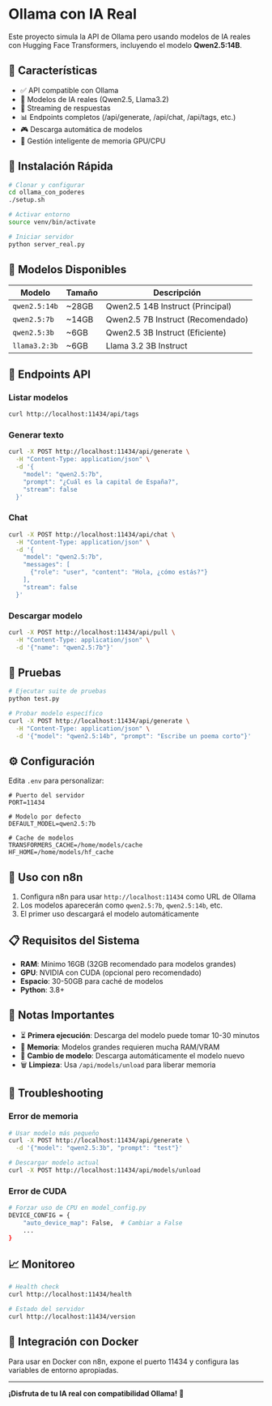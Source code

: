 # Ollama con IA Real

Este proyecto simula la API de Ollama pero usando modelos de IA reales con Hugging Face Transformers, incluyendo el modelo **Qwen2.5:14B**.

## 🎯 Características

- ✅ API compatible con Ollama
- 🤖 Modelos de IA reales (Qwen2.5, Llama3.2)
- 🔄 Streaming de respuestas
- 📊 Endpoints completos (/api/generate, /api/chat, /api/tags, etc.)
- 🎮 Descarga automática de modelos
- 🔧 Gestión inteligente de memoria GPU/CPU

## 🚀 Instalación Rápida

```bash
# Clonar y configurar
cd ollama_con_poderes
./setup.sh

# Activar entorno
source venv/bin/activate

# Iniciar servidor
python server_real.py
```

## 🤖 Modelos Disponibles

| Modelo | Tamaño | Descripción |
|--------|--------|-------------|
| `qwen2.5:14b` | ~28GB | Qwen2.5 14B Instruct (Principal) |
| `qwen2.5:7b` | ~14GB | Qwen2.5 7B Instruct (Recomendado) |
| `qwen2.5:3b` | ~6GB | Qwen2.5 3B Instruct (Eficiente) |
| `llama3.2:3b` | ~6GB | Llama 3.2 3B Instruct |

## 📡 Endpoints API

### Listar modelos
```bash
curl http://localhost:11434/api/tags
```

### Generar texto
```bash
curl -X POST http://localhost:11434/api/generate \
  -H "Content-Type: application/json" \
  -d '{
    "model": "qwen2.5:7b",
    "prompt": "¿Cuál es la capital de España?",
    "stream": false
  }'
```

### Chat
```bash
curl -X POST http://localhost:11434/api/chat \
  -H "Content-Type: application/json" \
  -d '{
    "model": "qwen2.5:7b",
    "messages": [
      {"role": "user", "content": "Hola, ¿cómo estás?"}
    ],
    "stream": false
  }'
```

### Descargar modelo
```bash
curl -X POST http://localhost:11434/api/pull \
  -H "Content-Type: application/json" \
  -d '{"name": "qwen2.5:7b"}'
```

## 🧪 Pruebas

```bash
# Ejecutar suite de pruebas
python test.py

# Probar modelo específico
curl -X POST http://localhost:11434/api/generate \
  -H "Content-Type: application/json" \
  -d '{"model": "qwen2.5:14b", "prompt": "Escribe un poema corto"}'
```

## ⚙️ Configuración

Edita `.env` para personalizar:

```env
# Puerto del servidor
PORT=11434

# Modelo por defecto
DEFAULT_MODEL=qwen2.5:7b

# Cache de modelos
TRANSFORMERS_CACHE=/home/models/cache
HF_HOME=/home/models/hf_cache
```

## 🔧 Uso con n8n

1. Configura n8n para usar `http://localhost:11434` como URL de Ollama
2. Los modelos aparecerán como `qwen2.5:7b`, `qwen2.5:14b`, etc.
3. El primer uso descargará el modelo automáticamente

## 📋 Requisitos del Sistema

- **RAM**: Mínimo 16GB (32GB recomendado para modelos grandes)
- **GPU**: NVIDIA con CUDA (opcional pero recomendado)
- **Espacio**: 30-50GB para caché de modelos
- **Python**: 3.8+

## 🚨 Notas Importantes

- ⏳ **Primera ejecución**: Descarga del modelo puede tomar 10-30 minutos
- 💾 **Memoria**: Modelos grandes requieren mucha RAM/VRAM
- 🔄 **Cambio de modelo**: Descarga automáticamente el modelo nuevo
- 🗑️ **Limpieza**: Usa `/api/models/unload` para liberar memoria

## 🐛 Troubleshooting

### Error de memoria
```bash
# Usar modelo más pequeño
curl -X POST http://localhost:11434/api/generate \
  -d '{"model": "qwen2.5:3b", "prompt": "test"}'

# Descargar modelo actual
curl -X POST http://localhost:11434/api/models/unload
```

### Error de CUDA
```bash
# Forzar uso de CPU en model_config.py
DEVICE_CONFIG = {
    "auto_device_map": False,  # Cambiar a False
    ...
}
```

## 📈 Monitoreo

```bash
# Health check
curl http://localhost:11434/health

# Estado del servidor
curl http://localhost:11434/version
```

## 🔗 Integración con Docker

Para usar en Docker con n8n, expone el puerto 11434 y configura las variables de entorno apropiadas.

---

**¡Disfruta de tu IA real con compatibilidad Ollama!** 🎉
